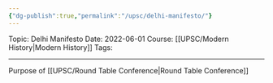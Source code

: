 ```yaml
---
{"dg-publish":true,"permalink":"/upsc/delhi-manifesto/"}
---
```


Topic: Delhi Manifesto
Date: 2022-06-01
Course: [[UPSC/Modern History\|Modern History]]
Tags: 

---



Purpose of [[UPSC/Round Table Conference\|Round Table Conference]] 